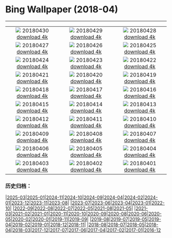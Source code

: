 # Bing Wallpaper (2018-04)
**************
| | | |
| :----: | :----: | :----: |
| ![](https://www.bing.com/az/hprichbg/rb/SONC_ZH-CN9822965309_1920x1080.jpg) 20180430 [download 4k](https://www.bing.com/az/hprichbg/rb/SONC_ZH-CN9822965309_UHD.jpg) | ![](https://www.bing.com/az/hprichbg/rb/MaryLouWilliams_ZH-CN11937645356_1920x1080.jpg) 20180429 [download 4k](https://www.bing.com/az/hprichbg/rb/MaryLouWilliams_ZH-CN11937645356_UHD.jpg) | ![](https://www.bing.com/az/hprichbg/rb/RubyBeach_ZH-CN9208446641_1920x1080.jpg) 20180428 [download 4k](https://www.bing.com/az/hprichbg/rb/RubyBeach_ZH-CN9208446641_UHD.jpg) |
| ![](https://www.bing.com/az/hprichbg/rb/GreatGhost_ZH-CN8881294926_1920x1080.jpg) 20180427 [download 4k](https://www.bing.com/az/hprichbg/rb/GreatGhost_ZH-CN8881294926_UHD.jpg) | ![](https://www.bing.com/az/hprichbg/rb/YosemiteFog_ZH-CN8174427528_1920x1080.jpg) 20180426 [download 4k](https://www.bing.com/az/hprichbg/rb/YosemiteFog_ZH-CN8174427528_UHD.jpg) | ![](https://www.bing.com/az/hprichbg/rb/ClaretCup_ZH-CN12198280078_1920x1080.jpg) 20180425 [download 4k](https://www.bing.com/az/hprichbg/rb/ClaretCup_ZH-CN12198280078_UHD.jpg) |
| ![](https://www.bing.com/az/hprichbg/rb/WindCaveBison_ZH-CN9135908894_1920x1080.jpg) 20180424 [download 4k](https://www.bing.com/az/hprichbg/rb/WindCaveBison_ZH-CN9135908894_UHD.jpg) | ![](https://www.bing.com/az/hprichbg/rb/SatelliteGlades_ZH-CN11389308210_1920x1080.jpg) 20180423 [download 4k](https://www.bing.com/az/hprichbg/rb/SatelliteGlades_ZH-CN11389308210_UHD.jpg) | ![](https://www.bing.com/az/hprichbg/rb/HNPVisitors_ZH-CN13484945239_1920x1080.jpg) 20180422 [download 4k](https://www.bing.com/az/hprichbg/rb/HNPVisitors_ZH-CN13484945239_UHD.jpg) |
| ![](https://www.bing.com/az/hprichbg/rb/TreeHugger_ZH-CN10397384095_1920x1080.jpg) 20180421 [download 4k](https://www.bing.com/az/hprichbg/rb/TreeHugger_ZH-CN10397384095_UHD.jpg) | ![](https://www.bing.com/az/hprichbg/rb/GrandPrismatic_ZH-CN10343735220_1920x1080.jpg) 20180420 [download 4k](https://www.bing.com/az/hprichbg/rb/GrandPrismatic_ZH-CN10343735220_UHD.jpg) | ![](https://www.bing.com/az/hprichbg/rb/Grainrain_ZH-CN12722742960_1920x1080.jpg) 20180419 [download 4k](https://www.bing.com/az/hprichbg/rb/Grainrain_ZH-CN12722742960_UHD.jpg) |
| ![](https://www.bing.com/az/hprichbg/rb/TopDam_ZH-CN15313174603_1920x1080.jpg) 20180418 [download 4k](https://www.bing.com/az/hprichbg/rb/TopDam_ZH-CN15313174603_UHD.jpg) | ![](https://www.bing.com/az/hprichbg/rb/WoodPartridge_ZH-CN11771370571_1920x1080.jpg) 20180417 [download 4k](https://www.bing.com/az/hprichbg/rb/WoodPartridge_ZH-CN11771370571_UHD.jpg) | ![](https://www.bing.com/az/hprichbg/rb/ChildrenHarpa_ZH-CN9564284589_1920x1080.jpg) 20180416 [download 4k](https://www.bing.com/az/hprichbg/rb/ChildrenHarpa_ZH-CN9564284589_UHD.jpg) |
| ![](https://www.bing.com/az/hprichbg/rb/MozambiqueSandbar_ZH-CN12673484802_1920x1080.jpg) 20180415 [download 4k](https://www.bing.com/az/hprichbg/rb/MozambiqueSandbar_ZH-CN12673484802_UHD.jpg) | ![](https://www.bing.com/az/hprichbg/rb/PaintedForest_ZH-CN5613568462_1920x1080.jpg) 20180414 [download 4k](https://www.bing.com/az/hprichbg/rb/PaintedForest_ZH-CN5613568462_UHD.jpg) | ![](https://www.bing.com/az/hprichbg/rb/DuskyDolphin_ZH-CN13328200928_1920x1080.jpg) 20180413 [download 4k](https://www.bing.com/az/hprichbg/rb/DuskyDolphin_ZH-CN13328200928_UHD.jpg) |
| ![](https://www.bing.com/az/hprichbg/rb/VikingHouse_ZH-CN11841532410_1920x1080.jpg) 20180412 [download 4k](https://www.bing.com/az/hprichbg/rb/VikingHouse_ZH-CN11841532410_UHD.jpg) | ![](https://www.bing.com/az/hprichbg/rb/SydneyClimbers_ZH-CN10946375168_1920x1080.jpg) 20180411 [download 4k](https://www.bing.com/az/hprichbg/rb/SydneyClimbers_ZH-CN10946375168_UHD.jpg) | ![](https://www.bing.com/az/hprichbg/rb/ZhangjiajieLandscape_ZH-CN13434455714_1920x1080.jpg) 20180410 [download 4k](https://www.bing.com/az/hprichbg/rb/ZhangjiajieLandscape_ZH-CN13434455714_UHD.jpg) |
| ![](https://www.bing.com/az/hprichbg/rb/ElephantSibs_ZH-CN13499373865_1920x1080.jpg) 20180409 [download 4k](https://www.bing.com/az/hprichbg/rb/ElephantSibs_ZH-CN13499373865_UHD.jpg) | ![](https://www.bing.com/az/hprichbg/rb/LenaDelta_ZH-CN9073097502_1920x1080.jpg) 20180408 [download 4k](https://www.bing.com/az/hprichbg/rb/LenaDelta_ZH-CN9073097502_UHD.jpg) | ![](https://www.bing.com/az/hprichbg/rb/ResplendentQuetzal_ZH-CN10928079621_1920x1080.jpg) 20180407 [download 4k](https://www.bing.com/az/hprichbg/rb/ResplendentQuetzal_ZH-CN10928079621_UHD.jpg) |
| ![](https://www.bing.com/az/hprichbg/rb/RiversMeet_ZH-CN12983242988_1920x1080.jpg) 20180406 [download 4k](https://www.bing.com/az/hprichbg/rb/RiversMeet_ZH-CN12983242988_UHD.jpg) | ![](https://www.bing.com/az/hprichbg/rb/WalkingEmperor_ZH-CN12991365878_1920x1080.jpg) 20180405 [download 4k](https://www.bing.com/az/hprichbg/rb/WalkingEmperor_ZH-CN12991365878_UHD.jpg) | ![](https://www.bing.com/az/hprichbg/rb/QingmingpeakingKite_ZH-CN11010837191_1920x1080.jpg) 20180404 [download 4k](https://www.bing.com/az/hprichbg/rb/QingmingpeakingKite_ZH-CN11010837191_UHD.jpg) |
| ![](https://www.bing.com/az/hprichbg/rb/CardonCactus_ZH-CN11100360493_1920x1080.jpg) 20180403 [download 4k](https://www.bing.com/az/hprichbg/rb/CardonCactus_ZH-CN11100360493_UHD.jpg) | ![](https://www.bing.com/az/hprichbg/rb/UmbriaCastelluccio_ZH-CN9645718473_1920x1080.jpg) 20180402 [download 4k](https://www.bing.com/az/hprichbg/rb/UmbriaCastelluccio_ZH-CN9645718473_UHD.jpg) | ![](https://www.bing.com/az/hprichbg/rb/SevenMagicMountains_ZH-CN9207394593_1920x1080.jpg) 20180401 [download 4k](https://www.bing.com/az/hprichbg/rb/SevenMagicMountains_ZH-CN9207394593_UHD.jpg) |

### 历史归档：

|[2025-03](bing/2025-03/2025-03.md)|[2025-01](bing/2025-01/2025-01.md)|[2024-11](bing/2024-11/2024-11.md)|[2024-10](bing/2024-10/2024-10.md)|[2024-09](bing/2024-09/2024-09.md)|[2024-04](bing/2024-04/2024-04.md)|[2024-02](bing/2024-02/2024-02.md)|[2024-01](bing/2024-01/2024-01.md)|[2023-12](bing/2023-12/2023-12.md)|[2023-11](bing/2023-11/2023-11.md)|[2023-08](bing/2023-08/2023-08.md)|
|[2023-07](bing/2023-07/2023-07.md)|[2023-06](bing/2023-06/2023-06.md)|[2023-04](bing/2023-04/2023-04.md)|[2023-01](bing/2023-01/2023-01.md)|[2022-10](bing/2022-10/2022-10.md)|
|[2022-09](bing/2022-09/2022-09.md)|[2022-08](bing/2022-08/2022-08.md)|[2022-07](bing/2022-07/2022-07.md)|[2022-05](bing/2022-05/2022-05.md)|[2021-08](bing/2021-08/2021-08.md)|[2021-05](bing/2021-05/2021-05.md)|
|[2021-03](bing/2021-03/2021-03.md)|[2021-02](bing/2021-02/2021-02.md)|[2021-01](bing/2021-01/2021-01.md)|[2020-11](bing/2020-11/2020-11.md)|[2020-10](bing/2020-10/2020-10.md)|[2020-09](bing/2020-09/2020-09.md)|[2020-08](bing/2020-08/2020-08.md)|[2020-06](bing/2020-06/2020-06.md)|[2020-05](bing/2020-05/2020-05.md)|[2020-02](bing/2020-02/2020-02.md)|[2020-01](bing/2020-01/2020-01.md)|[2019-11](bing/2019-11/2019-11.md)|[2019-09](bing/2019-09/2019-09.md)|
|[2019-08](bing/2019-08/2019-08.md)|[2019-07](bing/2019-07/2019-07.md)|[2019-05](bing/2019-05/2019-05.md)|[2019-04](bing/2019-04/2019-04.md)|[2019-02](bing/2019-02/2019-02.md)|[2019-01](bing/2019-01/2019-01.md)|[2018-12](bing/2018-12/2018-12.md)|[2018-11](bing/2018-11/2018-11.md)|
|[2018-08](bing/2018-08/2018-08.md)|[2018-07](bing/2018-07/2018-07.md)|[2018-05](bing/2018-05/2018-05.md)|[2018-04](bing/2018-04/2018-04.md)|[2018-03](bing/2018-03/2018-03.md)|[2017-12](bing/2017-12/2017-12.md)|[2017-07](bing/2017-07/2017-07.md)|[2017-06](bing/2017-06/2017-06.md)|[2017-04](bing/2017-04/2017-04.md)|[2017-02](bing/2017-02/2017-02.md)|[2017-01](bing/2017-01/2017-01.md)|[2016-12](bing/2016-12/2016-12.md)
